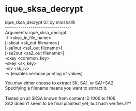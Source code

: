 # ique_sksa_decrypt

ique_sksa_decrypt 0.1 by marshallh \
---------------------------------- \
Arguments: ique_sksa_decrypt \
         -f <sksa_in_file_name>\
        [-skout <sk_out filename>] \
        [-sa1out <sa1_out filename>] \
        [-sa2out <sa2_out filename>] \
         -ckey <common_key> \
         -skey <sk_key> \
         -siv <sk_iv> \
         -v (enables verbose printing of values) 
         

You may either choose to extract SK, SA1, or SA1+SA2.\
Specifying a filename means you want to extract it.\
\
Tested on all SKSA known from content ID 1009 to 1106. \
SA2 doesn't seem to be final plaintext yet, but hash verifies.???
